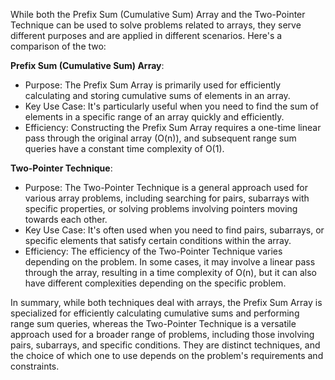 While both the Prefix Sum (Cumulative Sum) Array and the Two-Pointer Technique can be used to solve problems related to arrays, they serve different purposes and are applied in different scenarios. Here's a comparison of the two:

**Prefix Sum (Cumulative Sum) Array**:
- Purpose: The Prefix Sum Array is primarily used for efficiently calculating and storing cumulative sums of elements in an array.
- Key Use Case: It's particularly useful when you need to find the sum of elements in a specific range of an array quickly and efficiently.
- Efficiency: Constructing the Prefix Sum Array requires a one-time linear pass through the original array (O(n)), and subsequent range sum queries have a constant time complexity of O(1).

**Two-Pointer Technique**:
- Purpose: The Two-Pointer Technique is a general approach used for various array problems, including searching for pairs, subarrays with specific properties, or solving problems involving pointers moving towards each other.
- Key Use Case: It's often used when you need to find pairs, subarrays, or specific elements that satisfy certain conditions within the array.
- Efficiency: The efficiency of the Two-Pointer Technique varies depending on the problem. In some cases, it may involve a linear pass through the array, resulting in a time complexity of O(n), but it can also have different complexities depending on the specific problem.

In summary, while both techniques deal with arrays, the Prefix Sum Array is specialized for efficiently calculating cumulative sums and performing range sum queries, whereas the Two-Pointer Technique is a versatile approach used for a broader range of problems, including those involving pairs, subarrays, and specific conditions. They are distinct techniques, and the choice of which one to use depends on the problem's requirements and constraints.